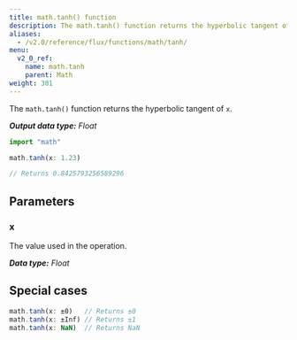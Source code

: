 ```yaml
---
title: math.tanh() function
description: The math.tanh() function returns the hyperbolic tangent of `x`.
aliases:
  - /v2.0/reference/flux/functions/math/tanh/
menu:
  v2_0_ref:
    name: math.tanh
    parent: Math
weight: 301
---
```


The `math.tanh()` function returns the hyperbolic tangent of `x`.

_**Output data type:** Float_

```js
import "math"

math.tanh(x: 1.23)

// Returns 0.8425793256589296
```

## Parameters

### x
The value used in the operation.

_**Data type:** Float_

## Special cases
```js
math.tanh(x: ±0)   // Returns ±0
math.tanh(x: ±Inf) // Returns ±1
math.tanh(x: NaN)  // Returns NaN
```
